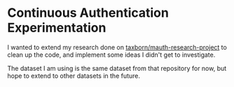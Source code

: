 # Continuous Authentication Experimentation
I wanted to extend my research done on [taxborn/mauth-research-project](https://github.com/taxborn/mauth-research-project) to
clean up the code, and implement some ideas I didn't get to investigate.

The dataset I am using is the same dataset from that repository for now, but hope to extend to other datasets in the future.
